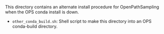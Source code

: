 This directory contains an alternate install procedure for OpenPathSampling
when the OPS conda install is down.

* `other_conda_build.sh`: Shell script to make this directory into an OPS
  conda-build directory.

